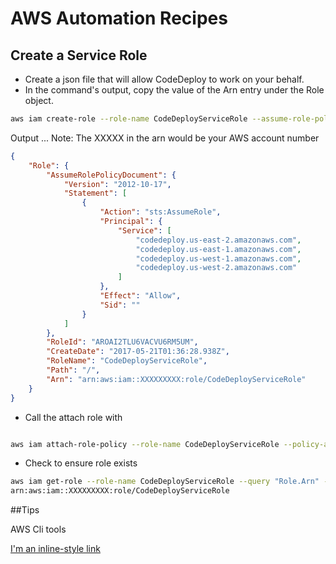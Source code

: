 # AWS Automation Recipes

## Create a Service Role

* Create a json file that will allow CodeDeploy to work on your behalf.
* In the command's output, copy the value of the Arn entry under the Role object.


```bash
aws iam create-role --role-name CodeDeployServiceRole --assume-role-policy-document file://codedeploy/codedeploytrust.json

```
Output ...
Note: The XXXXX in the arn would be your AWS account number
```json
{
    "Role": {
        "AssumeRolePolicyDocument": {
            "Version": "2012-10-17",
            "Statement": [
                {
                    "Action": "sts:AssumeRole",
                    "Principal": {
                        "Service": [
                            "codedeploy.us-east-2.amazonaws.com",
                            "codedeploy.us-east-1.amazonaws.com",
                            "codedeploy.us-west-1.amazonaws.com",
                            "codedeploy.us-west-2.amazonaws.com"
                        ]
                    },
                    "Effect": "Allow",
                    "Sid": ""
                }
            ]
        },
        "RoleId": "AROAI2TLU6VACVU6RM5UM",
        "CreateDate": "2017-05-21T01:36:28.938Z",
        "RoleName": "CodeDeployServiceRole",
        "Path": "/",
        "Arn": "arn:aws:iam::XXXXXXXXX:role/CodeDeployServiceRole"
    }
}
```

* Call the attach role with 
```bash

aws iam attach-role-policy --role-name CodeDeployServiceRole --policy-arn arn:aws:iam::aws:policy/service-role/AWSCodeDeployRole


```

* Check to ensure role exists 

```bash
aws iam get-role --role-name CodeDeployServiceRole --query "Role.Arn" --output text
arn:aws:iam::XXXXXXXXX:role/CodeDeployServiceRole
```



##Tips

AWS Cli tools

[I'm an inline-style link](https://www.google.com)



